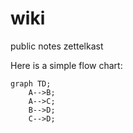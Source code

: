 # wiki
public notes zettelkast

Here is a simple flow chart:

```mermaid
graph TD;
    A-->B;
    A-->C;
    B-->D;
    C-->D;
```
